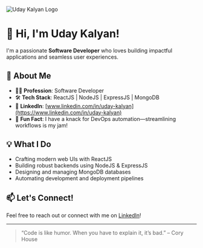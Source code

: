 ![Uday Kalyan Logo](./name-title.svg)


# 👋 Hi, I'm Uday Kalyan!

I'm a passionate **Software Developer** who loves building impactful applications and seamless user experiences.

## 🚀 About Me

- 🧑‍💻 **Profession**: Software Developer
- 🛠️ **Tech Stack**: ReactJS | NodeJS | ExpressJS | MongoDB
- 🔗 **LinkedIn**: [www.linkedin.com/in/uday-kalyan](https://www.linkedin.com/in/uday-kalyan)
- 🤖 **Fun Fact**: I have a knack for DevOps automation—streamlining workflows is my jam!

## 💡 What I Do

- Crafting modern web UIs with ReactJS
- Building robust backends using NodeJS & ExpressJS
- Designing and managing MongoDB databases
- Automating development and deployment pipelines

## 📫 Let's Connect!

Feel free to reach out or connect with me on [LinkedIn](https://www.linkedin.com/in/uday-kalyan)!

---

> “Code is like humor. When you have to explain it, it’s bad.” – Cory House

